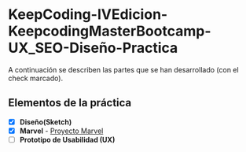 # KeepCoding-IVEdicion-KeepcodingMasterBootcamp-UX_SEO-Diseño-Practica

A continuación se describen las partes que se han desarrollado (con el check marcado). 

## Elementos de la práctica
- [X] **Diseño(Sketch)**
- [X] **Marvel** - [Proyecto Marvel](https://marvelapp.com/22d9e4a)
- [ ] **Prototipo de Usabilidad (UX)**
